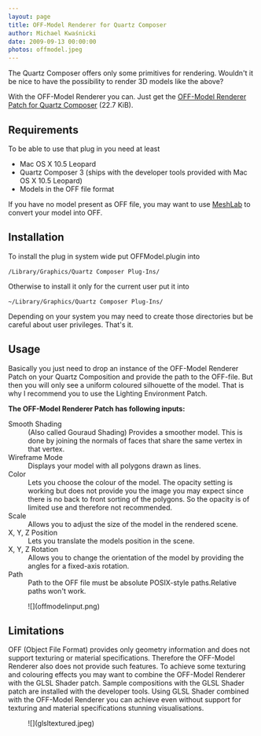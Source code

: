 ```yaml
---
layout: page
title: OFF-Model Renderer for Quartz Composer
author: Michael Kwaśnicki
date: 2009-09-13 00:00:00
photos: offmodel.jpeg
---
```


The Quartz Composer offers only some primitives for rendering. Wouldn't it be nice to have the possibility to render 3D models like the above?

With the OFF-Model Renderer you can. Just get the [OFF-Model Renderer Patch for Quartz Composer](http://support.kwasi-ich.de/OFFModel.plugin.zip) (22.7 KiB).



## Requirements ##

To be able to use that plug in you need at least

* Mac OS X 10.5 Leopard
* Quartz Composer 3 (ships with the developer tools provided with Mac OS X 10.5 Leopard)
* Models in the OFF file format

If you have no model present as OFF file, you may want to use [MeshLab](http://meshlab.sourceforge.net/) to convert your model into OFF.



## Installation ##

To install the plug in system wide put OFFModel.plugin into

    /Library/Graphics/Quartz Composer Plug-Ins/

Otherwise to install it only for the current user put it into

    ~/Library/Graphics/Quartz Composer Plug-Ins/

Depending on your system you may need to create those directories but be careful about user privileges. That's it.



## Usage ##

Basically you just need to drop an instance of the OFF-Model Renderer Patch on your Quartz Composition and provide the path to the OFF-file. But then you will only see a uniform coloured silhouette of the model. That is why I recommend you to use the Lighting Environment Patch.

**The OFF-Model Renderer Patch has following inputs:**

<dl>
	<dt>Smooth Shading</dt>
	<dd>(Also called Gouraud Shading) Provides a smoother model. This is done by joining the normals of faces that share the same vertex in that vertex.</dd>
	<dt>Wireframe Mode</dt>
	<dd>Displays your model with all polygons drawn as lines.</dd>
	<dt>Color</dt>
	<dd>Lets you choose the colour of the model. The opacity setting is working but does not provide you the image you may expect since there is no back to front sorting of the polygons. So the opacity is of limited use and therefore not recommended.</dd>
	<dt>Scale</dt>
	<dd>Allows you to adjust the size of the model in the rendered scene.</dd>
	<dt>X, Y, Z Position</dt>
	<dd>Lets you translate the models position in the scene.</dd>
	<dt>X, Y, Z Rotation</dt>
	<dd>Allows you to change the orientation of the model by providing the angles for a fixed-axis rotation.</dd>
	<dt>Path</dt>
	<dd>Path to the OFF file must be absolute POSIX-style paths.Relative paths won't work.</dd>
</dl>

<figure>
    ![](offmodelinput.png)
</figure>



## Limitations ##

OFF (Object File Format) provides only geometry information and does not support texturing or material specifications. Therefore the OFF-Model Renderer also does not provide such features. To achieve some texturing and colouring effects you may want to combine the OFF-Model Renderer with the GLSL Shader patch. Sample compositions with the GLSL Shader patch are installed with the developer tools. Using GLSL Shader combined with the OFF-Model Renderer you can achieve even without support for texturing and material specifications stunning visualisations.

<figure>
    ![](glsltextured.jpeg)
</figure>
